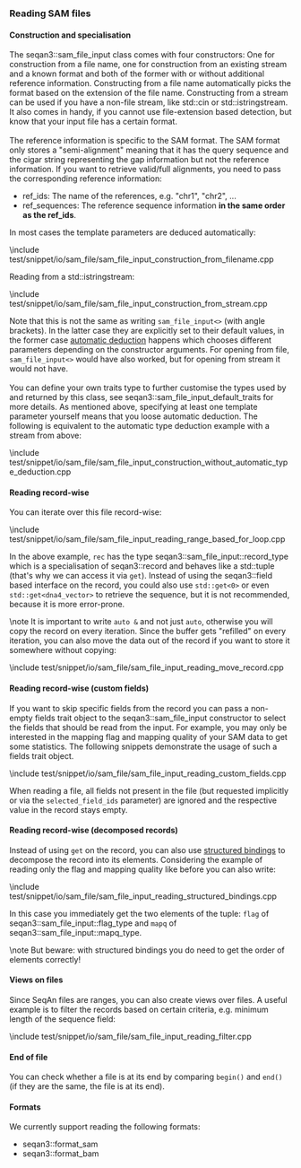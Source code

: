 ### Reading SAM files

#### Construction and specialisation

The seqan3::sam_file_input class comes with four constructors: One for construction from a file name, one for
construction from an existing stream and a known format and both of the former with or without additional
reference information. Constructing from a file name automatically picks the format based on the extension
of the file name. Constructing from a stream can be used if you have a non-file stream, like std::cin or
std::istringstream. It also comes in handy, if you cannot use file-extension based detection, but know that
your input file has a certain format.
<br><br>
The reference information is specific to the SAM format. The SAM format only stores a "semi-alignment" meaning that
it has the query sequence and the cigar string representing the gap information but not the reference information.
If you want to retrieve valid/full alignments, you need to pass the corresponding reference information:

- ref_ids: The name of the references, e.g. "chr1", "chr2", ...
- ref_sequences: The reference sequence information **in the same order as the ref_ids**.

In most cases the template parameters are deduced automatically:

\include test/snippet/io/sam_file/sam_file_input_construction_from_filename.cpp

Reading from a std::istringstream:

\include test/snippet/io/sam_file/sam_file_input_construction_from_stream.cpp

Note that this is not the same as writing `sam_file_input<>` (with angle brackets). In the latter case they
are explicitly set to their default values, in the former case
[automatic deduction](https://en.cppreference.com/w/cpp/language/class_template_argument_deduction) happens which
chooses different parameters depending on the constructor arguments. For opening from file, `sam_file_input<>`
would have also worked, but for opening from stream it would not have.
<br><br>
You can define your own traits type to further customise the types used by and returned by this class, see
seqan3::sam_file_input_default_traits for more details. As mentioned above, specifying at least one
template parameter yourself means that you loose automatic deduction. The following is equivalent to the automatic
type deduction example with a stream from above:

\include test/snippet/io/sam_file/sam_file_input_construction_without_automatic_type_deduction.cpp

#### Reading record-wise

You can iterate over this file record-wise:

\include test/snippet/io/sam_file/sam_file_input_reading_range_based_for_loop.cpp

In the above example, `rec` has the type seqan3::sam_file_input::record_type which is a specialisation of seqan3::record
and behaves like a std::tuple (that's why we can access it via `get`). Instead of using the seqan3::field based
interface on the record, you could also use `std::get<0>` or even `std::get<dna4_vector>` to retrieve the sequence,
but it is not recommended, because it is more error-prone.

\note It is important to write `auto &` and not just `auto`, otherwise you will copy the record on every iteration.
Since the buffer gets "refilled" on every iteration, you can also move the data out of the record if you want
to store it somewhere without copying:

\include test/snippet/io/sam_file/sam_file_input_reading_move_record.cpp

#### Reading record-wise (custom fields)

If you want to skip specific fields from the record you can pass a non-empty fields trait object to the
seqan3::sam_file_input constructor to select the fields that should be read from the input. For example,
you may only be interested in the mapping flag and mapping quality of your SAM data to get some statistics.
The following snippets demonstrate the usage of such a fields trait object.

\include test/snippet/io/sam_file/sam_file_input_reading_custom_fields.cpp

When reading a file, all fields not present in the file (but requested implicitly or via the `selected_field_ids`
parameter) are ignored and the respective value in the record stays empty.

#### Reading record-wise (decomposed records)

Instead of using `get` on the record, you can also use
[structured bindings](https://en.cppreference.com/w/cpp/language/structured_binding)
to decompose the record into its elements. Considering the example of reading only the flag and mapping quality
like before you can also write:

\include test/snippet/io/sam_file/sam_file_input_reading_structured_bindings.cpp

In this case you immediately get the two elements of the tuple: `flag` of seqan3::sam_file_input::flag_type and `mapq`
of seqan3::sam_file_input::mapq_type.

\note But beware: with structured bindings you do need to get the order of elements correctly!

#### Views on files

Since SeqAn files are ranges, you can also create views over files. A useful example is to filter the records
based on certain criteria, e.g. minimum length of the sequence field:

\include test/snippet/io/sam_file/sam_file_input_reading_filter.cpp

#### End of file

You can check whether a file is at its end by comparing `begin()` and `end()` (if they are the same, the file is
at its end).

#### Formats

We currently support reading the following formats:
* seqan3::format_sam
* seqan3::format_bam
